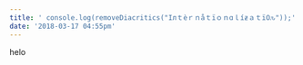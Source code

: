 ```yaml
---
title: ' console.log(removeDiacritics("Iлｔèｒｎåｔïｏｎɑｌíƶａｔï߀ԉ"));'
date: '2018-03-17 04:55pm'
---
```

helo
